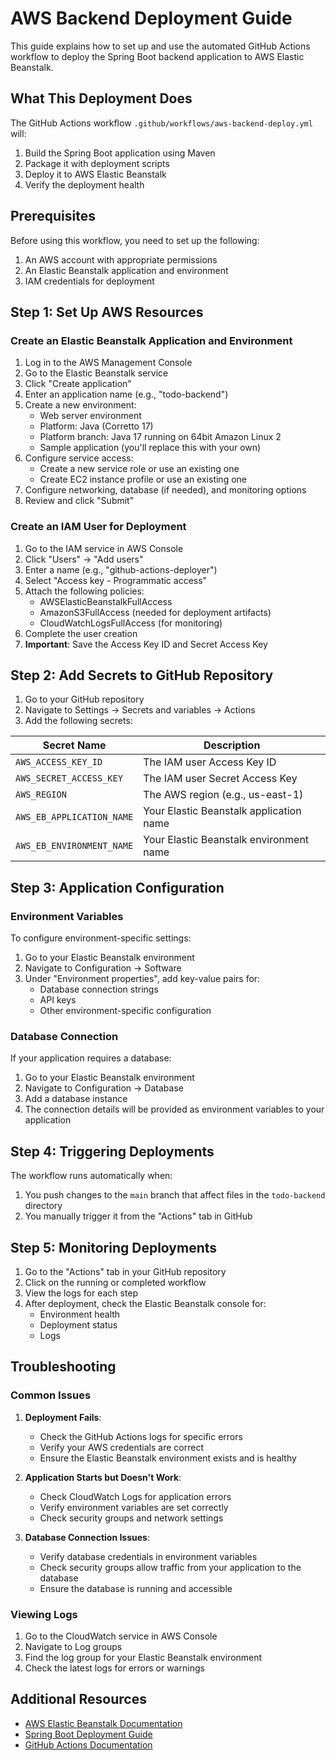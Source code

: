 # AWS Backend Deployment Guide

This guide explains how to set up and use the automated GitHub Actions workflow to deploy the Spring Boot backend application to AWS Elastic Beanstalk.

## What This Deployment Does

The GitHub Actions workflow `.github/workflows/aws-backend-deploy.yml` will:

1. Build the Spring Boot application using Maven
2. Package it with deployment scripts
3. Deploy it to AWS Elastic Beanstalk
4. Verify the deployment health

## Prerequisites

Before using this workflow, you need to set up the following:

1. An AWS account with appropriate permissions
2. An Elastic Beanstalk application and environment
3. IAM credentials for deployment

## Step 1: Set Up AWS Resources

### Create an Elastic Beanstalk Application and Environment

1. Log in to the AWS Management Console
2. Go to the Elastic Beanstalk service
3. Click "Create application"
4. Enter an application name (e.g., "todo-backend")
5. Create a new environment:
   - Web server environment
   - Platform: Java (Corretto 17)
   - Platform branch: Java 17 running on 64bit Amazon Linux 2
   - Sample application (you'll replace this with your own)
6. Configure service access:
   - Create a new service role or use an existing one
   - Create EC2 instance profile or use an existing one
7. Configure networking, database (if needed), and monitoring options
8. Review and click "Submit"

### Create an IAM User for Deployment

1. Go to the IAM service in AWS Console
2. Click "Users" → "Add users"
3. Enter a name (e.g., "github-actions-deployer")
4. Select "Access key - Programmatic access"
5. Attach the following policies:
   - AWSElasticBeanstalkFullAccess
   - AmazonS3FullAccess (needed for deployment artifacts)
   - CloudWatchLogsFullAccess (for monitoring)
6. Complete the user creation
7. **Important**: Save the Access Key ID and Secret Access Key

## Step 2: Add Secrets to GitHub Repository

1. Go to your GitHub repository
2. Navigate to Settings → Secrets and variables → Actions
3. Add the following secrets:

| Secret Name | Description |
|-------------|-------------|
| `AWS_ACCESS_KEY_ID` | The IAM user Access Key ID |
| `AWS_SECRET_ACCESS_KEY` | The IAM user Secret Access Key |
| `AWS_REGION` | The AWS region (e.g., us-east-1) |
| `AWS_EB_APPLICATION_NAME` | Your Elastic Beanstalk application name |
| `AWS_EB_ENVIRONMENT_NAME` | Your Elastic Beanstalk environment name |

## Step 3: Application Configuration

### Environment Variables

To configure environment-specific settings:

1. Go to your Elastic Beanstalk environment
2. Navigate to Configuration → Software
3. Under "Environment properties", add key-value pairs for:
   - Database connection strings
   - API keys
   - Other environment-specific configuration

### Database Connection

If your application requires a database:

1. Go to your Elastic Beanstalk environment
2. Navigate to Configuration → Database
3. Add a database instance
4. The connection details will be provided as environment variables to your application

## Step 4: Triggering Deployments

The workflow runs automatically when:

1. You push changes to the `main` branch that affect files in the `todo-backend` directory
2. You manually trigger it from the "Actions" tab in GitHub

## Step 5: Monitoring Deployments

1. Go to the "Actions" tab in your GitHub repository
2. Click on the running or completed workflow
3. View the logs for each step
4. After deployment, check the Elastic Beanstalk console for:
   - Environment health
   - Deployment status
   - Logs

## Troubleshooting

### Common Issues

1. **Deployment Fails**:
   - Check the GitHub Actions logs for specific errors
   - Verify your AWS credentials are correct
   - Ensure the Elastic Beanstalk environment exists and is healthy

2. **Application Starts but Doesn't Work**:
   - Check CloudWatch Logs for application errors
   - Verify environment variables are set correctly
   - Check security groups and network settings

3. **Database Connection Issues**:
   - Verify database credentials in environment variables
   - Check security groups allow traffic from your application to the database
   - Ensure the database is running and accessible

### Viewing Logs

1. Go to the CloudWatch service in AWS Console
2. Navigate to Log groups
3. Find the log group for your Elastic Beanstalk environment
4. Check the latest logs for errors or warnings

## Additional Resources

- [AWS Elastic Beanstalk Documentation](https://docs.aws.amazon.com/elasticbeanstalk/)
- [Spring Boot Deployment Guide](https://docs.spring.io/spring-boot/docs/current/reference/html/deployment.html)
- [GitHub Actions Documentation](https://docs.github.com/en/actions)